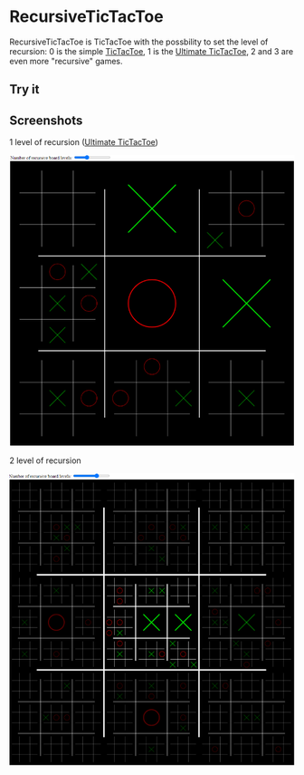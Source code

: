 # RecursiveTicTacToe

RecursiveTicTacToe is TicTacToe with the possbility to set the level of recursion: 0 is the simple [TicTacToe](https://en.wikipedia.org/wiki/Tic-tac-toe), 1 is the [Ultimate TicTacToe](https://en.wikipedia.org/wiki/Ultimate_tic-tac-toe), 2 and 3 are even more "recursive" games.

## Try it



## Screenshots

1 level of recursion ([Ultimate TicTacToe](https://en.wikipedia.org/wiki/Ultimate_tic-tac-toe))

![](https://github.com/adebiasi/RecursiveTicTacToe/blob/main/screenshots/1_recursion.png)


2 level of recursion

![](https://github.com/adebiasi/RecursiveTicTacToe/blob/main/screenshots/2_recursion.png)
